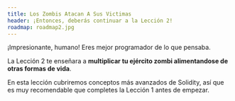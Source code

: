```yaml
---
title: Los Zombis Atacan A Sus Victimas
header: ¡Entonces, deberás continuar a la Lección 2!
roadmap: roadmap2.jpg
---
```


¡Impresionante, humano! Eres mejor programador de lo que pensaba.

La Lección 2 te enseñara a **multiplicar tu ejército zombi alimentandose de otras formas de vida**.

En esta lección cubriremos conceptos más avanzados de Solidity, así que es
muy recomendable que completes la Lección 1 antes de empezar.
